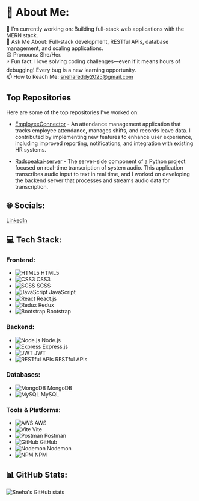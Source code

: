 # 💫 About Me:
🚀 I’m currently working on: Building full-stack web applications with the MERN stack.  
💬 Ask Me About: Full-stack development, RESTful APIs, database management, and scaling applications.  
😄 Pronouns: She/Her.  
⚡ Fun fact: I love solving coding challenges—even if it means hours of debugging! Every bug is a new learning opportunity.  
📫 How to Reach Me: [snehareddy2025@gmail.com](mailto:snehareddy2025@gmail.com)  
## Top Repositories

Here are some of the top repositories I've worked on:

- [EmployeeConnector](https://github.com/Radscribe-1/EmployeeConnector) - An attendance management application that tracks employee attendance, manages shifts, and records leave data. I contributed by implementing new features to enhance user experience, including improved reporting, notifications, and integration with existing HR systems.

- [Radspeakai-server](https://github.com/Radscribe-1/Radspeakai-server) - The server-side component of a Python project focused on real-time transcription of system audio. This application transcribes audio input to text in real time, and I worked on developing the backend server that processes and streams audio data for transcription.

## 🌐 Socials:
[LinkedIn](https://www.linkedin.com/in/sneha-reddy-080918236)
## 💻 Tech Stack:

### **Frontend:**
- ![HTML5](https://img.shields.io/badge/HTML5-E34F26?style=for-the-badge&logo=html5&logoColor=white) HTML5
- ![CSS3](https://img.shields.io/badge/CSS3-1572B6?style=for-the-badge&logo=css3&logoColor=white) CSS3
- ![SCSS](https://img.shields.io/badge/SCSS-CC6699?style=for-the-badge&logo=sass&logoColor=white) SCSS
- ![JavaScript](https://img.shields.io/badge/JavaScript-F7DF1E?style=for-the-badge&logo=javascript&logoColor=black) JavaScript
- ![React](https://img.shields.io/badge/React-61DAFB?style=for-the-badge&logo=react&logoColor=black) React.js
- ![Redux](https://img.shields.io/badge/Redux-764ABC?style=for-the-badge&logo=redux&logoColor=white) Redux
- ![Bootstrap](https://img.shields.io/badge/Bootstrap-563D7C?style=for-the-badge&logo=bootstrap&logoColor=white) Bootstrap

### **Backend:**
- ![Node.js](https://img.shields.io/badge/Node.js-339933?style=for-the-badge&logo=node.js&logoColor=white) Node.js
- ![Express](https://img.shields.io/badge/Express-000000?style=for-the-badge&logo=express&logoColor=white) Express.js
- ![JWT](https://img.shields.io/badge/JWT-000000?style=for-the-badge&logo=json-web-tokens&logoColor=white) JWT
- ![RESTful APIs](https://img.shields.io/badge/RESTful%20APIs-00BFFF?style=for-the-badge&logo=rest&logoColor=white) RESTful APIs

### **Databases:**
- ![MongoDB](https://img.shields.io/badge/MongoDB-47A248?style=for-the-badge&logo=mongodb&logoColor=white) MongoDB
- ![MySQL](https://img.shields.io/badge/MySQL-4479A1?style=for-the-badge&logo=mysql&logoColor=white) MySQL

### **Tools & Platforms:**
- ![AWS](https://img.shields.io/badge/AWS-232F3E?style=for-the-badge&logo=amazonaws&logoColor=white) AWS
- ![Vite](https://img.shields.io/badge/Vite-646CFF?style=for-the-badge&logo=vite&logoColor=white) Vite
- ![Postman](https://img.shields.io/badge/Postman-FF6C37?style=for-the-badge&logo=postman&logoColor=white) Postman
- ![GitHub](https://img.shields.io/badge/GitHub-181717?style=for-the-badge&logo=github&logoColor=white) GitHub
- ![Nodemon](https://img.shields.io/badge/Nodemon-76D04B?style=for-the-badge&logo=nodemon&logoColor=white) Nodemon
- ![NPM](https://img.shields.io/badge/NPM-CB3837?style=for-the-badge&logo=npm&logoColor=white) NPM


## 📊 GitHub Stats:
![Sneha's GitHub stats](https://github-readme-stats.vercel.app/api?username=sneha-reddy&show_icons=true&theme=radical)
